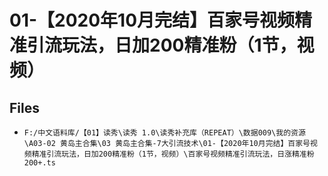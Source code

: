 # 01-【2020年10月完结】百家号视频精准引流玩法，日加200精准粉（1节，视频）

## Files

- `F:/中文语料库/【01】读秀\读秀 1.0\读秀补充库（REPEAT）\数据009\我的资源\A03-02 黄岛主合集\03 黄岛主合集-7大引流技术\01-【2020年10月完结】百家号视频精准引流玩法，日加200精准粉（1节，视频）\百家号视频精准引流玩法，日涨精准粉200+.ts`
